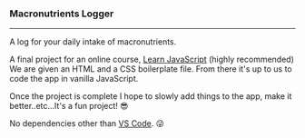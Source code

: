 ### Macronutrients Logger
-------------------------

A log for your daily intake of macronutrients.

A final project for an online course, [Learn JavaScript](https://learnjavascript.online) (highly recommended) 
We are given an HTML and a CSS boilerplate file. From there it's up to us to code the app in vanilla JavaScript.

Once the project is complete I hope to slowly add things to the app, make it better..etc...It's a fun project! 😎

No dependencies other than [VS Code](https://code.visualstudio.com/). 😜
